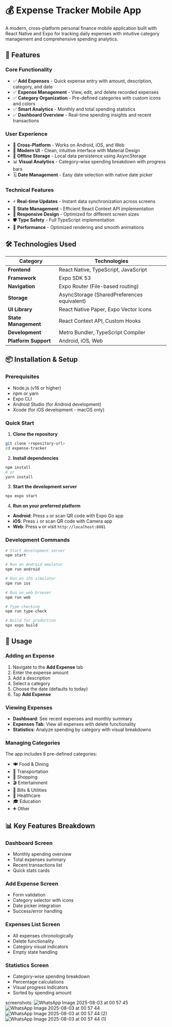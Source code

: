 # 💰 Expense Tracker Mobile App

A modern, cross-platform personal finance mobile application built with React Native and Expo for tracking daily expenses with intuitive category management and comprehensive spending analytics.

## 🚀 Features

### Core Functionality
- ✅ **Add Expenses** - Quick expense entry with amount, description, category, and date
- ✅ **Expense Management** - View, edit, and delete recorded expenses
- ✅ **Category Organization** - Pre-defined categories with custom icons and colors
- ✅ **Smart Analytics** - Monthly and total spending statistics
- ✅ **Dashboard Overview** - Real-time spending insights and recent transactions

### User Experience
- 📱 **Cross-Platform** - Works on Android, iOS, and Web
- 🎨 **Modern UI** - Clean, intuitive interface with Material Design
- 💾 **Offline Storage** - Local data persistence using AsyncStorage
- 📊 **Visual Analytics** - Category-wise spending breakdown with progress bars
- 🗓️ **Date Management** - Easy date selection with native date picker

### Technical Features
- ⚡ **Real-time Updates** - Instant data synchronization across screens
- 🔄 **State Management** - Efficient React Context API implementation
- 📱 **Responsive Design** - Optimized for different screen sizes
- 🛡️ **Type Safety** - Full TypeScript implementation
- 🎯 **Performance** - Optimized rendering and smooth animations

## 🛠️ Technologies Used

| Category | Technologies |
|----------|-------------|
| **Frontend** | React Native, TypeScript, JavaScript |
| **Framework** | Expo SDK 53 |
| **Navigation** | Expo Router (File-based routing) |
| **Storage** | AsyncStorage (SharedPreferences equivalent) |
| **UI Library** | React Native Paper, Expo Vector Icons |
| **State Management** | React Context API, Custom Hooks |
| **Development** | Metro Bundler, TypeScript Compiler |
| **Platform Support** | Android, iOS, Web |

## 📦 Installation & Setup

### Prerequisites
- Node.js (v16 or higher)
- npm or yarn
- Expo CLI
- Android Studio (for Android development)
- Xcode (for iOS development - macOS only)

### Quick Start

1. **Clone the repository**
```bash
git clone <repository-url>
cd expense-tracker
```

2. **Install dependencies**
```bash
npm install
# or
yarn install
```

3. **Start the development server**
```bash
npx expo start
```

4. **Run on your preferred platform**
- **Android**: Press `a` or scan QR code with Expo Go app
- **iOS**: Press `i` or scan QR code with Camera app
- **Web**: Press `w` or visit `http://localhost:8081`

### Development Commands

```bash
# Start development server
npm start

# Run on Android emulator
npm run android

# Run on iOS simulator
npm run ios

# Run on web browser
npm run web

# Type checking
npm run type-check

# Build for production
npx expo build
```

## 🎯 Usage

### Adding an Expense
1. Navigate to the **Add Expense** tab
2. Enter the expense amount
3. Add a description
4. Select a category
5. Choose the date (defaults to today)
6. Tap **Add Expense**

### Viewing Expenses
- **Dashboard**: See recent expenses and monthly summary
- **Expenses Tab**: View all expenses with delete functionality
- **Statistics**: Analyze spending by category with visual breakdowns

### Managing Categories
The app includes 8 pre-defined categories:
- 🍽️ Food & Dining
- 🚗 Transportation
- 🛒 Shopping
- 🎬 Entertainment
- 📄 Bills & Utilities
- 🏥 Healthcare
- 🎓 Education
- ➕ Other

## 📊 Key Features Breakdown

### Dashboard Screen
- Monthly spending overview
- Total expenses summary
- Recent transactions list
- Quick stats cards

### Add Expense Screen
- Form validation
- Category selector with icons
- Date picker integration
- Success/error handling

### Expenses List Screen
- All expenses chronologically
- Delete functionality
- Category visual indicators
- Empty state handling

### Statistics Screen
- Category-wise spending breakdown
- Percentage calculations
- Visual progress indicators
- Sorted by spending amount


screenshots:
![WhatsApp Image 2025-08-03 at 00 57 45](https://github.com/user-attachments/assets/4ee93e71-011e-4aa0-ba79-08e09ace9e26)
![WhatsApp Image 2025-08-03 at 00 57 44](https://github.com/user-attachments/assets/4822f1c4-89d9-4699-86d3-28e276cda376)
![WhatsApp Image 2025-08-03 at 00 57 44 (2)](https://github.com/user-attachments/assets/59628cc2-7e8e-4e8c-a034-3b181e45cce6)
![WhatsApp Image 2025-08-03 at 00 57 44 (1)](https://github.com/user-attachments/assets/3e899f61-b4b3-4fcf-aa91-40ae6cbee8b7)
